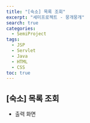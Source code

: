 ```yaml
---
title: "[숙소] 목록 조회"
excerpt: "세미프로젝트 - 뭉개뭉개"
search: true
categories: 
  - SemiProject
tags: 
  - JSP
  - Servlet
  - Java
  - HTML
  - CSS
toc: true
---
```



## [숙소] 목록 조회

- 출력 화면